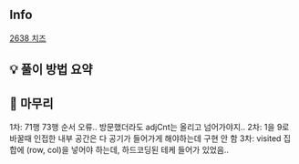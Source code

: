 ## Info
[2638 치즈](https://www.acmicpc.net/problem/2638)

## 💡 풀이 방법 요약

## 🙂 마무리
1차: 71행 73행 순서 오류.. 방문했더라도 adjCnt는 올리고 넘어가야지..
2차: 1을 9로 바꿀때 인접한 내부 공간은 다 공기가 들어가게 해야하는데 구현 안 함
3차: visited 집합에 (row, col)을 넣어야 하는데, 하드코딩된 테케 들어가 있었음..